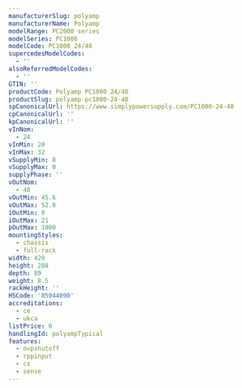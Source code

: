 ```yaml
---
manufacturerSlug: polyamp
manufacturerName: Polyamp
modelRange: PC2000 series
modelSeries: PC1000
modelCode: PC1000 24/48
supercedesModelCodes:
  - ''
alsoReferredModelCodes:
  - ''
GTIN: ''
productCode: Polyamp PC1000 24/48
productSlug: polyamp-pc1000-24-48
spCanonicalUrl: https://www.simplypowersupply.com/PC1000-24-48
cpCanonicalUrl: ''
kpCanonicalUrl: ''
vInNom:
  - 24
vInMin: 20
vInMax: 32
vSupplyMin: 0
vSupplyMax: 0
supplyPhase: ''
vOutNom:
  - 48
vOutMin: 45.6
vOutMax: 52.8
iOutMin: 0
iOutMax: 21
pOutMax: 1000
mountingStyles:
  - chassis
  - full-rack
width: 420
height: 288
depth: 89
weight: 8.5
rackHeight: ''
HSCode: '85044090'
accreditations:
  - ce
  - ukca
listPrice: 0
handlingId: polyampTypical
features:
  - ovpshutoff
  - rppinput
  - cs
  - sense
---
```

